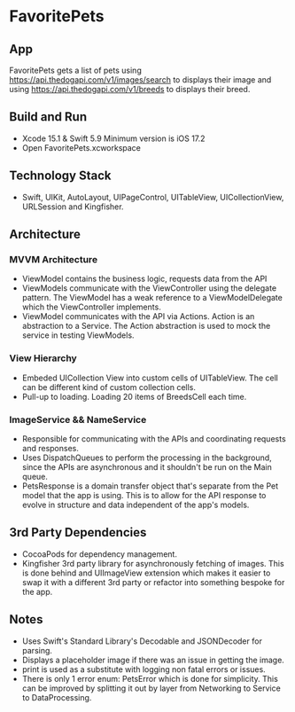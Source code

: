 #  FavoritePets
## App
FavoritePets gets a list of pets using https://api.thedogapi.com/v1/images/search to displays their image and using https://api.thedogapi.com/v1/breeds to displays their breed.

## Build and Run
* Xcode 15.1 & Swift 5.9 Minimum version is iOS 17.2
* Open FavoritePets.xcworkspace

## Technology Stack
* Swift, UIKit, AutoLayout, UIPageControl, UITableView, UICollectionView, URLSession and Kingfisher.

## Architecture
### MVVM Architecture
* ViewModel contains the business logic, requests data from the API
* ViewModels communicate with the ViewController using the delegate pattern. The ViewModel has a weak reference to a ViewModelDelegate which the ViewController implements.
* ViewModel communicates with the API via Actions. Action is an abstraction to a Service. The Action abstraction is used to mock the service in testing ViewModels. 

### View Hierarchy
* Embeded UICollection View into custom cells of UITableView. The cell can be different kind of custom collection cells.
* Pull-up to loading. Loading 20 items of BreedsCell each time.

### ImageService && NameService
* Responsible for communicating with the APIs and coordinating requests and responses. 
* Uses DispatchQueues to perform the processing in the background, since the APIs are asynchronous and it shouldn't be run on the Main queue. 
* PetsResponse is a domain transfer object that's separate from the Pet model that the app is using. This is to allow for the API response to evolve in structure and data independent of the app's models.

## 3rd Party Dependencies
* CocoaPods for dependency management.
* Kingfisher 3rd party library for asynchronously fetching of images. This is done behind and UIImageView extension which makes it easier to swap it with a different 3rd party or refactor into something bespoke for the app.

## Notes
* Uses Swift's Standard Library's Decodable and JSONDecoder for parsing.
* Displays a placeholder image if there was an issue in getting the image.
* print is used as a substitute with logging non fatal errors or issues.
* There is only 1 error enum: PetsError which is done for simplicity. This can be improved by splitting it out by layer from Networking to Service to DataProcessing.
